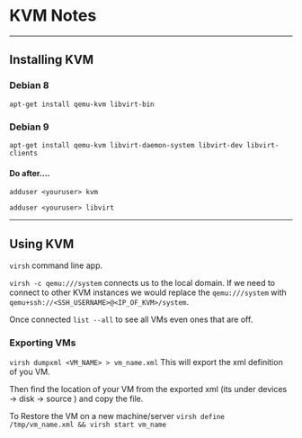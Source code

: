 # KVM Notes

---
## Installing KVM

### Debian 8

`apt-get install qemu-kvm libvirt-bin`

### Debian 9

`apt-get install qemu-kvm libvirt-daemon-system libvirt-dev libvirt-clients`

#### Do after....

`adduser <youruser> kvm`

`adduser <youruser> libvirt`

---
## Using KVM

`virsh` command line app.

`virsh -c qemu:///system` connects us to the local domain. If we need to connect to other KVM instances we would replace the `qemu:///system` with `qemu+ssh://<SSH_USERNAME>@<IP_OF_KVM>/system`.

Once connected `list --all` to see all VMs even ones that are off.

### Exporting VMs

`virsh dumpxml <VM_NAME> > vm_name.xml` This will export the xml definition of you VM.

Then find the location of your VM from the exported xml (its under devices -> disk -> source ) and copy the file.

To Restore the VM on a new machine/server `virsh define /tmp/vm_name.xml && virsh start vm_name`
